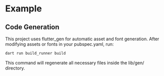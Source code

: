 # Example

## Code Generation

This project uses flutter_gen for automatic asset and font generation.
After modifying assets or fonts in your pubspec.yaml, run:

```bash
dart run build_runner build
```
This command will regenerate all necessary files inside the lib/gen/ directory.